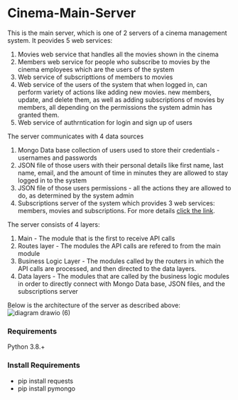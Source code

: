 # Cinema-Main-Server
This is the main server, which is one of 2 servers of a cinema management system. It peovides 5 web services:
1. Movies web service that handles all the movies shown in the cinema 
2. Members web service for people who subscribe to movies by the cinema employees which are the users of the system 
3. Web service of subscripttions of members to movies
4. Web service of the users of the system that when logged in, can perform variety of actions like adding new movies. new members, update, and delete them, as well as adding subscriptions of movies by members, all depending on the permissions the system admin has granted them.
5. Web service of authrntication for login and sign up of users

The server communicates with 4 data sources
1. Mongo Data base collection of users used to store their credentials - usernames and passwords
2. JSON file of those users with their personal details like first name, last name, email, and the amount of time in minutes they are allowed to stay logged in to the system
3. JSON file of those users permissions - all the actions they are allowed to do, as determined by the system admin
4. Subscriptions server of the system which provides 3 web services: members, movies and subscriptions. For more details [click the link](https://github.com/oril1234/Cinema-Management-System-Subscriptions-Flask-Server).

The server consists of 4 layers:
1. Main - The module that is the first to receive API calls
2. Routes layer - The modules the API calls are refered to from the main module
3. Business Logic Layer - The modules called by the routers in which the API calls are processed, and then directed to the data layers.
4. Data layers - The modules that are called by the business logic modules in order to directly connect with Mongo Data base, JSON files, and the subscriptions server


Below is the architecture of the server as described above:
![diagram drawio (6)](https://user-images.githubusercontent.com/49225452/198857454-1daaf8b8-e1fb-4b88-9d16-974487076a59.png)

### Requirements
Python 3.8.+

### Install Requirements
- pip install requests
- pip install pymongo

